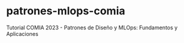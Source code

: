 # patrones-mlops-comia
Tutorial COMIA 2023 - Patrones de Diseño y MLOps: Fundamentos y Aplicaciones
